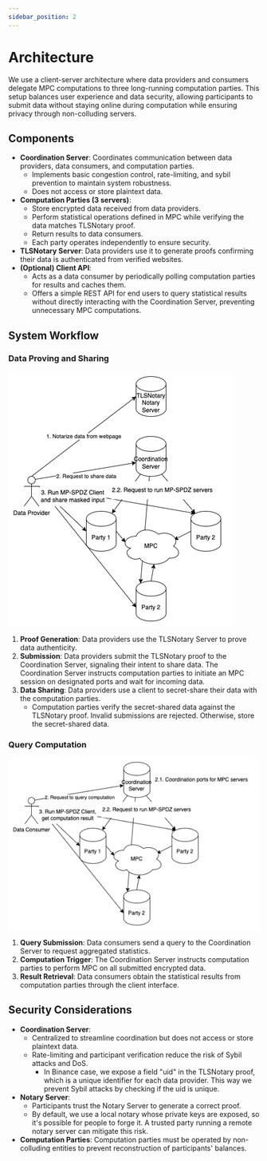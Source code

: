 ```yaml
---
sidebar_position: 2
---
```


# Architecture

We use a client-server architecture where data providers and consumers delegate MPC computations to three long-running computation parties. This setup balances user experience and data security, allowing participants to submit data without staying online during computation while ensuring privacy through non-colluding servers.

## Components

- **Coordination Server**: Coordinates communication between data providers, data consumers, and computation parties.
  - Implements basic congestion control, rate-limiting, and sybil prevention to maintain system robustness.
  - Does not access or store plaintext data.
- **Computation Parties (3 servers)**:
  - Store encrypted data received from data providers.
  - Perform statistical operations defined in MPC   while verifying the data matches TLSNotary proof.
  - Return results to data consumers.
  - Each party operates independently to ensure security.
- **TLSNotary Server**: Data providers use it to generate proofs confirming their data is authenticated from verified websites.
- **(Optional) Client API**:
  - Acts as a data consumer by periodically polling computation parties for results and caches them.
  - Offers a simple REST API for end users to query statistical results without directly interacting with the Coordination Server, preventing unnecessary MPC computations.

## System Workflow

### Data Proving and Sharing

![share-data](./share-data.png)

1. **Proof Generation**: Data providers use the TLSNotary Server to prove data authenticity.
2. **Submission**: Data providers submit the TLSNotary proof to the Coordination Server, signaling their intent to share data. The Coordination Server instructs computation parties to initiate an MPC session on designated ports and wait for incoming data.
3. **Data Sharing**: Data providers use a client to secret-share their data with the computation parties.
   - Computation parties verify the secret-shared data against the TLSNotary proof. Invalid submissions are rejected. Otherwise, store the secret-shared data.

### Query Computation

![query-computation](./query-result.png)

1. **Query Submission**: Data consumers send a query to the Coordination Server to request aggregated statistics.
2. **Computation Trigger**: The Coordination Server instructs computation parties to perform MPC on all submitted encrypted data.
3. **Result Retrieval**: Data consumers obtain the statistical results from computation parties through the client interface.

## Security Considerations

- **Coordination Server**:
  - Centralized to streamline coordination but does not access or store plaintext data.
  - Rate-limiting and participant verification reduce the risk of Sybil attacks and DoS.
    - In Binance case, we expose a field "uid" in the TLSNotary proof, which is a unique identifier for each data provider. This way we prevent Sybil attacks by checking if the uid is unique.
- **Notary Server**:
  - Participants trust the Notary Server to generate a correct proof.
  - By default, we use a local notary whose private keys are exposed, so it's possible for people to forge it. A trusted party running a remote notary server can mitigate this risk.
- **Computation Parties**: Computation parties must be operated by non-colluding entities to prevent reconstruction of participants' balances.
